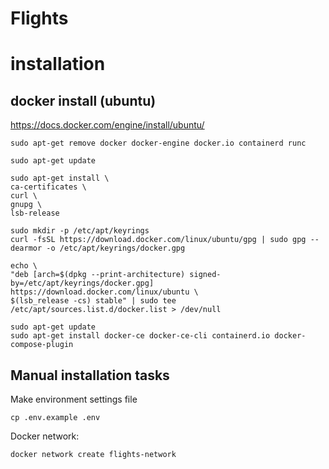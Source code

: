 # Flights

# installation

## docker install (ubuntu)

https://docs.docker.com/engine/install/ubuntu/

    sudo apt-get remove docker docker-engine docker.io containerd runc

    sudo apt-get update

    sudo apt-get install \
    ca-certificates \
    curl \
    gnupg \
    lsb-release
    
    sudo mkdir -p /etc/apt/keyrings
    curl -fsSL https://download.docker.com/linux/ubuntu/gpg | sudo gpg --dearmor -o /etc/apt/keyrings/docker.gpg

    echo \
    "deb [arch=$(dpkg --print-architecture) signed-by=/etc/apt/keyrings/docker.gpg] https://download.docker.com/linux/ubuntu \
    $(lsb_release -cs) stable" | sudo tee /etc/apt/sources.list.d/docker.list > /dev/null
    
    sudo apt-get update
    sudo apt-get install docker-ce docker-ce-cli containerd.io docker-compose-plugin

## Manual installation tasks 

Make environment settings file

    cp .env.example .env

Docker network:

    docker network create flights-network

    

    